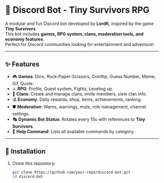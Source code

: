 # 🤖 Discord Bot - Tiny Survivors RPG

A modular and fun Discord bot developed by **LordK**, inspired by the game **Tiny Survivors**.  
This bot includes **games, RPG system, clans, moderation tools, and economy features**.  
Perfect for Discord communities looking for entertainment and adventure!  

---

## ✨ Features

- 🎮 **Games**: Dice, Rock-Paper-Scissors, Coinflip, Guess Number, Meme, Gif, Quote.  
- ⚔️ **RPG**: Profile, Quest system, Fights, Leveling up.  
- 🏰 **Clans**: Create and manage clans, invite members, view clan info.  
- 💰 **Economy**: Daily rewards, shop, items, achievements, ranking.  
- 🛡️ **Moderation**: Warns, warnings, mute, role management, channel settings.  
- 🎭 **Dynamic Bot Status**: Rotates every 15s with references to **Tiny Survivors**.  
- 📜 **Help Command**: Lists all available commands by category.  

---

## 🚀 Installation

1. Clone this repository:
   ```bash
   git clone https://github.com/your-repo/discord-bot.git
   cd discord-bot
   
